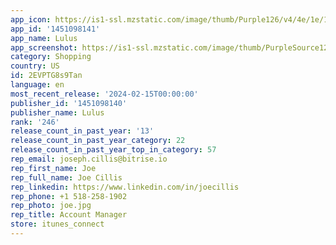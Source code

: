 ```yaml
---
app_icon: https://is1-ssl.mzstatic.com/image/thumb/Purple126/v4/4e/1e/1a/4e1e1aa2-ffac-8456-0955-6299844906f9/AppIcon-1x_U007epad-85-220.png/1024x1024bb.png
app_id: '1451098141'
app_name: Lulus
app_screenshot: https://is1-ssl.mzstatic.com/image/thumb/PurpleSource126/v4/7b/39/cb/7b39cbd7-a58d-c52e-c55a-77e89e98b555/c7041e16-1e6c-4cf9-98f9-b5af430b814e_Sept2023-AppPreview-Hero-1242x2208.jpg/1242x2208bb.png
category: Shopping
country: US
id: 2EVPTG8s9Tan
language: en
most_recent_release: '2024-02-15T00:00:00'
publisher_id: '1451098140'
publisher_name: Lulus
rank: '246'
release_count_in_past_year: '13'
release_count_in_past_year_category: 22
release_count_in_past_year_top_in_category: 57
rep_email: joseph.cillis@bitrise.io
rep_first_name: Joe
rep_full_name: Joe Cillis
rep_linkedin: https://www.linkedin.com/in/joecillis
rep_phone: +1 518-258-1902
rep_photo: joe.jpg
rep_title: Account Manager
store: itunes_connect
---
```

